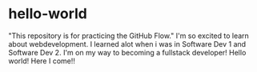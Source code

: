 # hello-world
"This repository is for practicing the GitHub Flow."
I'm so excited to learn about webdevelopment. I learned alot when i was in Software Dev 1 and Software Dev 2. I'm on my way to becoming a fullstack developer! Hello world! Here I come!!
